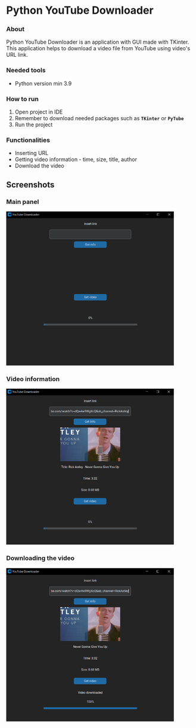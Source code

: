 # Python YouTube Downloader

### About
Python YouTube Downloader is an application with GUI made with TKinter. This application helps to download a video file from YouTube using video's URL link.

### Needed tools
- Python version min 3.9

### How to run
1. Open project in IDE
2. Remember to download needed packages such as **`TKinter`** or **`PyTube`**
3. Run the project

### Functionalities
- Inserting URL
- Getting video information - time, size, title, author
- Download the video

## Screenshots

### Main panel
<img src="images/img_1.png" alt="Main panel" style="width:450px;">

### Video information
<img src="images/img_2.png" alt="Video information" style="width:450px;">

### Downloading the video
<img src="images/img_3.png" alt="Downloading the video" style="width:450px;">

